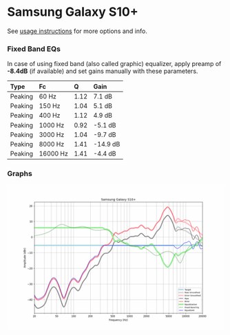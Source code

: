 # Samsung Galaxy S10+
See [usage instructions](https://github.com/jaakkopasanen/AutoEq#usage) for more options and info.

### Fixed Band EQs
In case of using fixed band (also called graphic) equalizer, apply preamp of **-8.4dB**
(if available) and set gains manually with these parameters.

| Type    | Fc       |    Q | Gain     |
|:--------|:---------|:-----|:---------|
| Peaking | 60 Hz    | 1.12 | 7.1 dB   |
| Peaking | 150 Hz   | 1.04 | 5.1 dB   |
| Peaking | 400 Hz   | 1.12 | 4.9 dB   |
| Peaking | 1000 Hz  | 0.92 | -5.1 dB  |
| Peaking | 3000 Hz  | 1.04 | -9.7 dB  |
| Peaking | 8000 Hz  | 1.41 | -14.9 dB |
| Peaking | 16000 Hz | 1.41 | -4.4 dB  |

### Graphs
![](./Samsung%20Galaxy%20S10+.png)